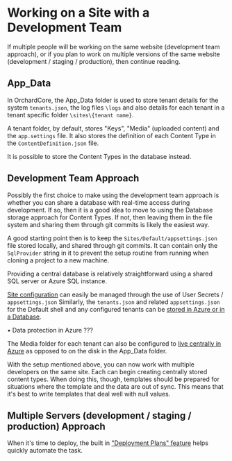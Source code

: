 # Working on a Site with a Development Team

If multiple people will be working on the same website (development team approach), or if you plan to work on multiple versions of the same website (development / staging / production), then continue reading.

## App_Data

In OrchardCore, the App_Data folder is used to store tenant details for the system `tenants.json`, the log files `\logs` and also details for each tenant in a tenant specific folder `\sites\{tenant name}`.

A tenant folder, by default, stores "Keys", "Media" (uploaded content) and the `app.settings` file. It also stores the definition of each Content Type in the `ContentDefinition.json` file.

It is possible to store the Content Types in the database instead.

## Development Team Approach

Possibly the first choice to make using the development team approach is whether you can share a database with real-time access during development. If so, then it is a good idea to move to using the Database storage approach for Content Types. If not, then leaving them in the file system and sharing them through git commits is likely the easiest way.

A good starting point then is to keep the `Sites/Default/appsettings.json` file stored locally, and shared through git commits. It can contain only the `SqlProvider` string in it to prevent the setup routine from running when cloning a project to a new machine.

Providing a central database is relatively straightforward using a shared SQL server or Azure SQL instance.

[Site configuration](https://docs.orchardcore.net/en/dev/docs/reference/core/Configuration/) can easily be managed through the use of User Secrets / `appsettings.json` Similarly, the `tenants.json` and related `appsettings.json` for the Default shell and any configured tenants can be [stored in Azure or in a Database](https://docs.orchardcore.net/en/dev/docs/reference/core/Shells/).

• Data protection in Azure ???

The Media folder for each tenant can also be configured to [live centrally in Azure](https://docs.orchardcore.net/en/dev/docs/reference/modules/Media.Azure/) as opposed to on the disk in the App_Data folder.

With the setup mentioned above, you can now work with multiple developers on the same site. Each can begin creating centrally stored content types. When doing this, though, templates should be prepared for situations where the template and the data are out of sync. This means that it's best to write templates that deal well with null values.

## Multiple Servers (development / staging / production) Approach

When it's time to deploy, the built in ["Deployment Plans" feature](https://docs.orchardcore.net/en/dev/docs/guides/content-definitions/#step-one-create-a-deployment-plan) helps quickly automate the task.
